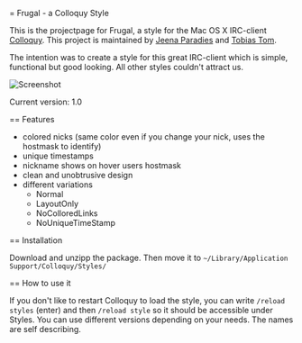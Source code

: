 = Frugal - a Colloquy Style

This is the projectpage for Frugal, a style for the  Mac OS X IRC-client  [Colloquy](http://colloquy.info). This project is maintained by [Jeena Paradies](http://github.com/jeena) and [Tobias Tom](http://github.com/tobiastom).

The intention was to create a style for this great IRC-client which is simple, functional but good looking. All other styles couldn't attract us.

![Screenshot](http://cloud.github.com/downloads/tobiastom/Frugal.colloquyStyle/FrugalColloquyStyle.png)

Current version: 1.0

== Features

- colored nicks (same color even if you change your nick, uses the hostmask to identify)
- unique timestamps
- nickname shows on hover users hostmask
- clean and unobtrusive design
- different variations
  - Normal
  - LayoutOnly
  - NoColloredLinks
  - NoUniqueTimeStamp

== Installation

Download and unzipp the package. Then move it to `~/Library/Application Support/Colloquy/Styles/`

== How to use it

If you don't like to restart Colloquy to load the style, you can write `/reload styles` (enter) and then `/reload style` so it should be accessible under Styles. You can use different versions depending on your needs. The names are self describing.
